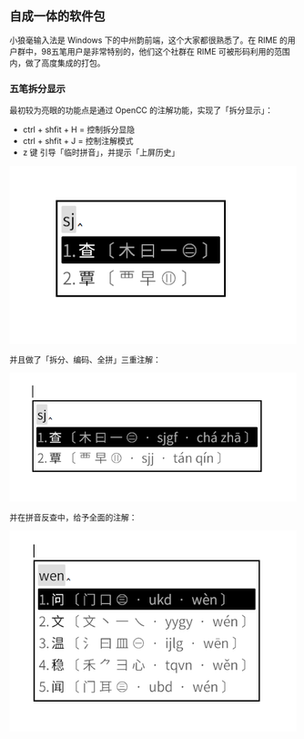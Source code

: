 ## 自成一体的软件包

小狼毫输入法是 Windows 下的中州韵前端，这个大家都很熟悉了。在 RIME 的用户群中，98五笔用户是非常特别的，他们这个社群在 RIME 可被形码利用的范围内，做了高度集成的打包。

### 五笔拆分显示

最初较为亮眼的功能点是通过 OpenCC 的注解功能，实现了「拆分显示」：

- ctrl + shfit + H = 控制拆分显隐
- ctrl + shfit + J = 控制注解模式
- z 键 引导「临时拼音」，并提示「上屏历史」

![拆分显示](https://raw.githubusercontent.com/cppxiaozhu/00/main/aa1.png)

并且做了「拆分、编码、全拼」三重注解：

![拆分显示](https://raw.githubusercontent.com/cppxiaozhu/00/main/aa2.png)

并在拼音反查中，给予全面的注解：

![拆分显示](https://raw.githubusercontent.com/cppxiaozhu/00/main/aa3.png)
